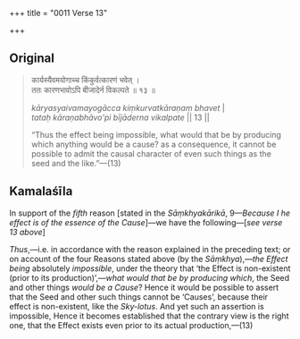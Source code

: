 +++
title = "0011 Verse 13"

+++
## Original 
>
> कार्यस्यैवमयोगाच्च किंकुर्वत्कारणं भवेत् ।  
> ततः कारणभावोऽपि बीजादेर्न विकल्पते ॥ १३ ॥ 
>
> *kāryasyaivamayogācca kiṃkurvatkāraṇaṃ bhavet* \|  
> *tataḥ kāraṇabhāvo'pi bījāderna vikalpate* \|\| 13 \|\| 
>
> “Thus the effect being impossible, what would that be by producing which anything would be a cause? as a consequence, it cannot be possible to admit the causal character of even such things as the seed and the like.”—(13)



## Kamalaśīla

In support of the *fifth* reason [stated in the *Sāṃkhyakārikā*, 9—*Because I he effect is of the essence of the Cause*]—we have the following—[*see verse 13 above*]

*Thus*,—i.e. in accordance with the reason explained in the preceding text; or on account of the four Reasons stated above (by the *Sāṃkhya*),—*the Effect being* absolutely *impossible*, under the theory that ‘the Effect is non-existent (prior to its production)’,—*what would that be by producing which*, the Seed and other things *would be a Cause*? Hence it would be possible to assert that the Seed and other such things cannot be ‘Causes’, because their effect is non-existent, like the *Sky-lotus*. And yet such an assertion is impossible, Hence it becomes established that the contrary view is the right one, that the Effect exists even prior to its actual production,—(13)


